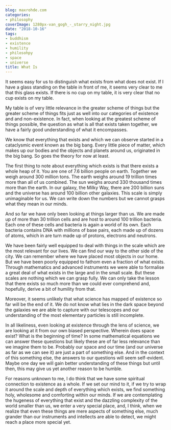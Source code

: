 ```yaml
---
blog: maxrohde.com
categories:
- philosophy
coverImage: 1280px-van_gogh_-_starry_night.jpg
date: "2018-10-16"
tags:
- buddhism
- existence
- humility
- philosohpy
- space
- universe
title: What Is
---
```


It seems easy for us to distinguish what exists from what does not exist. If I have a glass standing on the table in front of me, it seems very clear to me that this glass exists. If there is no cup on my table, it is very clear that no cup exists on my table.

My table is of very little relevance in the greater scheme of things but the greater scheme of things fits just as well into our categories of existence and and non-existence. In fact, when looking at the greatest scheme of things possible, the question as what is all that exists taken together, we have a fairly good understanding of what it encompasses.

We know that everything that exists and which we can observe started in a cataclysmic event known as the big bang. Every little piece of matter, which makes up our bodies and the objects and planets around us, originated in the big bang. So goes the theory for now at least.

The first thing to note about everything which exists is that there exists a whole heap of it. You are one of 7.6 billion people on earth. Together we weigh around 300 million tons. The earth weighs around 19 trillion times more than all of us combined. The sun weighs around 330 thousand times more than the earth. In our galaxy, the Milky Way, there are 200 billion suns and the universe has around 100 billion other galaxies. This scale is simply unimaginable for us. We can write down the numbers but we cannot grasps what they mean in our minds.

And so far we have only been looking at things larger than us. We are made up of more than 30 trillion cells and are host to around 100 trillion bacteria. Each one of these cells and bacteria is again a world of its own. Each bacteria contains DNA with millions of base pairs, each made up of dozens of atoms, which in are turn made up of protons, electrons and neutrons.

We have been fairly well equipped to deal with things in the scale which are the most relevant for our lives. We can find our way to the other side of the city. We can remember where we have placed most objects in our home. But we have been poorly equipped to fathom even a fraction of what exists. Through mathematics and advanced instruments we were able to formalise a great deal of what exists in the large and in the small scale. But these scales are nothing which we can grasp fully. We can only take the lesson that there exists so much more than we could ever comprehend and, hopefully, derive a bit of humility from that.

Moreover, it seems unlikely that what science has mapped of existence so far will be the end of it. We do not know what lies in the dark space beyond the galaxies we are able to capture with our telescopes and our understanding of the most elementary particles is still incomplete.

In all likeliness, even looking at existence through the lens of science, we are looking at it from our own biased perspective. Wherein does space exist? What is the beginning of time? In some mathematical equations we can answer these questions but likely these are of far less relevance than we imagine them to be. Probably our space and our time (and our universe as far as we can see it) are just a part of something else. And in the context of this something else, the answers to our questions will seem self-evident. Maybe one day we will gain better understanding of these things but until then, this may give us yet another reason to be humble.

For reasons unknown to me, I do think that we have some spiritual connection to existence as a whole. If we set our mind to it, if we try to wrap it around the scale and depth of everything which exists, we find something holy, wholesome and comforting within our minds. If we are contemplating the hugeness of everything that exist and the dazzling complexity of the world smaller than us, we enter a very special place, and, I think, when we realize that even these things are mere aspects of something else, much grander than our instruments and intellects are able to detect, we might reach a place more special yet.

